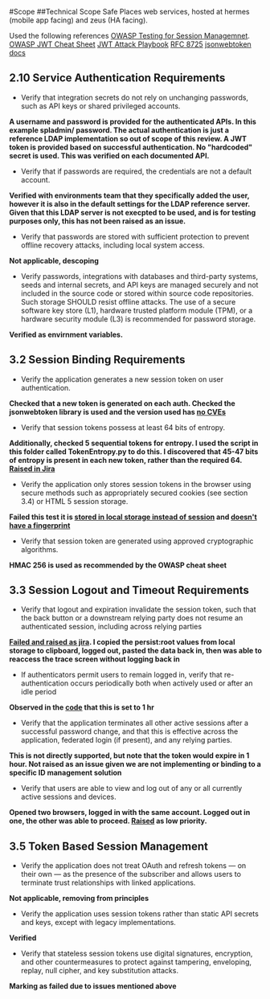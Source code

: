 #Scope
##Technical Scope
Safe Places web services, hosted at hermes (mobile app facing) and zeus (HA facing).

Used the following references
[OWASP Testing for Session Managemnet](https://www.owasp.org/index.php/Testing_for_Session_Management).
[OWASP JWT Cheat Sheet](https://cheatsheetseries.owasp.org/cheatsheets/JSON_Web_Token_for_Java_Cheat_Sheet.html)
[JWT Attack Playbook](https://github.com/ticarpi/jwt_tool/wiki)
[RFC 8725](https://datatracker.ietf.org/doc/rfc8725/?include_text=1)
[jsonwebtoken docs](https://github.com/auth0/node-jsonwebtoken)

## 2.10 Service Authentication Requirements

* Verify that integration secrets do not rely on unchanging passwords, such as API keys or shared privileged accounts.

__A username and password is provided for the authenticated APIs.  In this example spladmin/ password.  The actual authentication is just a reference LDAP implementation so out of scope of this review.  A JWT token is provided based on successful authentication.  No "hardcoded" secret is used.  This was verified on each documented API.__

* Verify that if passwords are required, the credentials are not a default account.

__Verified with environments team that they specifically added the user, however it is also in the default settings for the LDAP reference server.  Given that this LDAP server is not execpted to be used, and is for testing purposes only, this has not been raised as an issue.__

* Verify that passwords are stored with sufficient protection to prevent offline recovery attacks, including local system access.

__Not applicable, descoping__

* Verify passwords, integrations with databases and third-party systems, seeds and internal secrets, and API keys are managed securely and not included in the source code or stored within source code repositories. Such storage SHOULD resist offline attacks. The use of a secure software key store (L1), hardware trusted platform module (TPM), or a hardware security module (L3) is recommended for password storage.

__Verified as envirnment variables.__


## 3.2 Session Binding Requirements

* Verify the application generates a new session token on user authentication.

__Checked that a new token is generated on each auth.  Checked the jsonwebtoken library is used and the version used has [no CVEs](https://www.cvedetails.com/product/61276/Auth0-Jsonwebtoken.html?vendor_id=17859)__

* Verify that session tokens possess at least 64 bits of entropy.

__Additionally, checked 5 sequential tokens for entropy.  I used the script in this folder called TokenEntropy.py to do this.  I discovered that 45-47 bits of entropy is present in each new token, rather than the required 64.  [Raised in Jira](https://pathcheck.atlassian.net/browse/PLACES-321)__

* Verify the application only stores session tokens in the browser using secure methods such as appropriately secured cookies (see section 3.4) or HTML 5 session storage.

__Failed this test it is [stored in local storage instead of session](https://pathcheck.atlassian.net/browse/PLACES-323) and [doesn't have a fingerprint](https://pathcheck.atlassian.net/browse/PLACES-324)__

* Verify that session token are generated using approved cryptographic algorithms.

__HMAC 256 is used as recommended by the OWASP cheat sheet__


## 3.3 Session Logout and Timeout Requirements
* Verify that logout and expiration invalidate the session token, such that the back button or a downstream relying party does not resume an authenticated session, including across relying parties

__[Failed and raised as jira](https://pathcheck.atlassian.net/browse/PLACES-325).  I copied the persist:root values from local storage to clipboard, logged out, pasted the data back in, then was able to reaccess the trace screen without logging back in__

* If authenticators permit users to remain logged in, verify that re-authentication occurs periodically both when actively used or after an idle period

__Observed in the [code](https://github.com/Path-Check/safeplaces-backend/blob/253da374c84bf1921edc5e4bc19ce19f9d726666/app/api/auth/controller.js) that this is set to 1 hr__

* Verify that the application terminates all other active sessions after a successful password change, and that this is effective across the application, federated login (if present), and any relying parties.

__This is not directly supported, but note that the token would expire in 1 hour.  Not raised as an issue given we are not implementing or binding to a specific ID management solution__

* Verify that users are able to view and log out of any or all currently active sessions and devices.

__Opened two browsers, logged in with the same account. Logged out in one, the other was able to proceed.  [Raised](https://pathcheck.atlassian.net/browse/PLACES-326) as low priority.__


## 3.5 Token Based Session Management
* Verify the application does not treat OAuth and refresh tokens — on their own — as the presence of the subscriber and allows users to terminate trust relationships with linked applications.

__Not applicable, removing from principles__

* Verify the application uses session tokens rather than static API secrets and keys, except with legacy implementations.

__Verified__

* Verify that stateless session tokens use digital signatures, encryption, and other countermeasures to protect against tampering, enveloping, replay, null cipher, and key substitution attacks.

__Marking as failed due to issues mentioned above__
